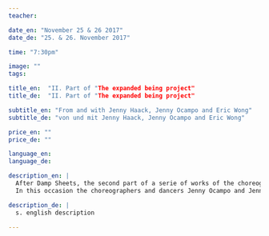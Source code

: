 ```yaml
---
teacher:

date_en: "November 25 & 26 2017"
date_de: "25. & 26. November 2017"

time: "7:30pm"

image: ""
tags:

title_en:  "II. Part of "The expanded being project"
title_de:  "II. Part of "The expanded being project"

subtitle_en: "From and with Jenny Haack, Jenny Ocampo and Eric Wong"
subtitle_de: "von und mit Jenny Haack, Jenny Ocampo and Eric Wong"

price_en: ""
price_de: ""

language_en:
language_de:

description_en: |
  After Damp Sheets, the second part of a serie of works of the choreographer Jenny Ocampo under the concept of "The expanded being project" will be release soon again in the space of Urbanraum.   
  In this occasion the choreographers and dancers Jenny Ocampo and Jenny Haack together with the musician Eric Wong are focused on the work with time and silence, exchanging and extending their perceptions into sound and movement. 

description_de: |
  s. english description

---
```

